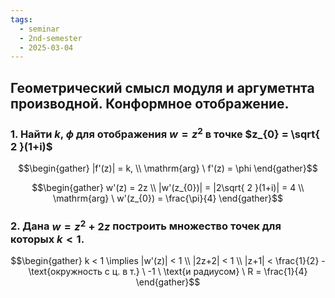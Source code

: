 ```yaml
---
tags:
  - seminar
  - 2nd-semester
  - 2025-03-04
---
```

## Геометрический смысл модуля и аргуметнта производной. Конформное отображение.

### 1. Найти $k$, $\phi$ для отображения $w = z^{2}$ в точке $z_{0} = \sqrt{ 2 }(1+i)$

$$\begin{gather}
|f'(z)| = k, \\
\mathrm{arg} \ f'(z) = \phi
\end{gather}$$

$$\begin{gather}
w'(z) = 2z \\
|w'(z_{0})| = |2\sqrt{ 2 }(1+i)| = 4 \\
\mathrm{arg} \ w'(z_{0}) = \frac{\pi}{4}
\end{gather}$$

### 2. Дана $w = z^{2}+2z$ построить множество точек для которых $k < 1$.

$$\begin{gather}
k < 1 \implies |w'(z)| < 1 \\
|2z+2| < 1 \\
|z+1| < \frac{1}{2} - \text{окружность с ц. в т.} \ -1 \ \text{и радиусом} \ R = \frac{1}{4}
\end{gather}$$